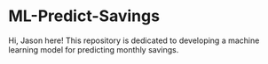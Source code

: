 # ML-Predict-Savings
Hi, Jason here! This repository is dedicated to developing a machine learning model for predicting monthly savings.
